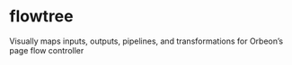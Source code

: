 flowtree
========

Visually maps inputs, outputs, pipelines, and transformations for Orbeon’s page flow controller